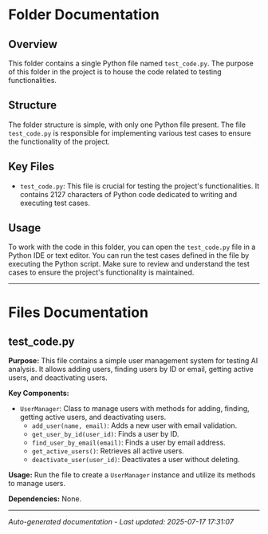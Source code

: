 # Folder Documentation

## Overview
This folder contains a single Python file named `test_code.py`. The purpose of this folder in the project is to house the code related to testing functionalities.

## Structure
The folder structure is simple, with only one Python file present. The file `test_code.py` is responsible for implementing various test cases to ensure the functionality of the project.

## Key Files
- `test_code.py`: This file is crucial for testing the project's functionalities. It contains 2127 characters of Python code dedicated to writing and executing test cases.

## Usage
To work with the code in this folder, you can open the `test_code.py` file in a Python IDE or text editor. You can run the test cases defined in the file by executing the Python script. Make sure to review and understand the test cases to ensure the project's functionality is maintained.

---

# Files Documentation

## test_code.py

**Purpose:** This file contains a simple user management system for testing AI analysis. It allows adding users, finding users by ID or email, getting active users, and deactivating users.

**Key Components:**
- `UserManager`: Class to manage users with methods for adding, finding, getting active users, and deactivating users.
  - `add_user(name, email)`: Adds a new user with email validation.
  - `get_user_by_id(user_id)`: Finds a user by ID.
  - `find_user_by_email(email)`: Finds a user by email address.
  - `get_active_users()`: Retrieves all active users.
  - `deactivate_user(user_id)`: Deactivates a user without deleting.

**Usage:** Run the file to create a `UserManager` instance and utilize its methods to manage users.

**Dependencies:** None.

---
*Auto-generated documentation - Last updated: 2025-07-17 17:31:07*
